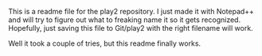 This is a readme file for the play2 repository. I just made it with Notepad++ and will try to figure out what to freaking name it so it gets recognized. Hopefully, just saving this file to Git/play2 with the right filename will work.

Well it took a couple of tries, but this readme finally works.
